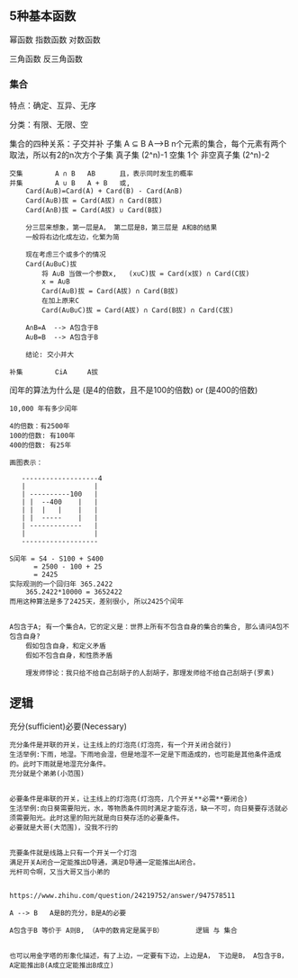 ## 5种基本函数

幂函数
指数函数
对数函数

三角函数
反三角函数

### 集合

特点：确定、互异、无序

分类：有限、无限、空

集合的四种关系：子交并补
    子集        A ⊆ B   A-->B
        n个元素的集合，每个元素有两个取法，所以有2的n次方个子集
        真子集 (2^n)-1
        空集 1个
        非空真子集 (2^n)-2

    交集        A ∩ B   AB      且，表示同时发生的概率
    并集        A ∪ B   A + B   或, 
        Card(A∪B)=Card(A) + Card(B) - Card(A∩B)
        Card(A∪B)拔 = Card(A拔) ∩ Card(B拔)
        Card(A∩B)拔 = Card(A拔) ∪ Card(B拔) 

        分三层来想象，第一层是A， 第二层是B，第三层是 A和B的结果
        一般将右边化成左边，化繁为简

        现在考虑三个或多个的情况
        Card(A∪B∪C)拔 
            将 A∪B 当做一个参数x,   (x∪C)拔 = Card(x拔) ∩ Card(C拔)
            x = A∪B
            Card(A∪B)拔 = Card(A拔) ∩ Card(B拔)
            在加上原来C
            Card(A∪B∪C)拔 = Card(A拔) ∩ Card(B拔) ∩ Card(C拔)

        A∩B=A  --> A包含于B
        A∪B=B  --> A包含于B
        
        结论: 交小并大
        
    补集        ∁iA     A拔

        
闰年的算法为什么是 (是4的倍数，且不是100的倍数) or (是400的倍数)

    10,000 年有多少闰年

    4的倍数：有2500年
    100的倍数: 有100年
    400的倍数: 有25年

    画图表示：
       
       -------------------4
       |                 |  
       | ----------100   |  
       | |  --400    |   |  
       | |  |   |    |   |  
       | |  -----    |   |  
       | -------------   |
       |                 |
       -------------------

    S闰年 = S4 - S100 + S400
          = 2500 - 100 + 25
          = 2425
    实际观测的一个回归年 365.2422
        365.2422*10000 = 3652422
    而用这种算法是多了2425天，差别很小, 所以2425个闰年


    A包含于A; 有一个集合A，它的定义是：世界上所有不包含自身的集合的集合, 那么请问A包不包含自身?
        假如包含自身，和定义矛盾
        假如不包含自身，和性质矛盾 
        
        理发师悖论：我只给不给自己刮胡子的人刮胡子，那理发师给不给自己刮胡子(罗素)





## 逻辑

充分(sufficient)必要(Necessary)

    充分条件是并联的开关，让主线上的灯泡亮(灯泡亮，有一个开关闭合就行)
    生活举例:下雨，地湿。下雨地会湿，但是地湿不一定是下雨造成的，也可能是其他条件造成的。此时下雨就是地湿充分条件。
    充分就是个弟弟(小范围) 
    

    必要条件是串联的开关，让主线上的灯泡亮(灯泡亮，几个开关**必需**要闭合)
    生活举例:向日葵需要阳光，水，等物质条件同时满足才能存活，缺一不可，向日葵要存活就必须需要阳光。此时这里的阳光就是向日葵存活的必要条件。
    必要就是大哥(大范围)，没我不行的


    充要条件就是线路上只有一个开关一个灯泡
    满足开关A闭合一定能推出D导通，满足D导通一定能推出A闭合。
    光杆司令啊，又当大哥又当小弟的
    

    https://www.zhihu.com/question/24219752/answer/947578511

    A --> B   A是B的充分，B是A的必要

    A包含于B 等价于 A则B, （A中的数肯定是属于B）        逻辑 与 集合


    也可以用金字塔的形象化描述，有了上边，一定要有下边，上边是A， 下边是B， A包含于B， A定能推出B(A成立定能推出B成立)
